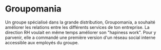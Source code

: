 # Groupomania

Un groupe spécialisé dans la grande distribution, Groupomania, a souhaité améliorer les relations entre les différents services de ton entreprise. La direction RH voulait en même temps améliorer son "hapiness work". Pour y parvenir, elle a commandé une première version d'un réseau social interne accessible aux employés du groupe.
 
